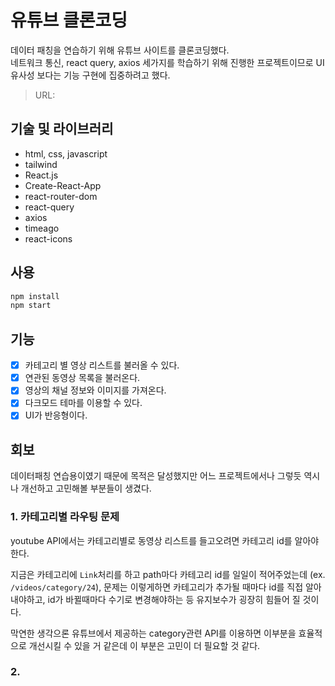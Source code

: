 # 유튜브 클론코딩
데이터 패칭을 연습하기 위해 유튜브 사이트를 클론코딩했다. <br>
네트워크 통신, react query, axios 세가지를 학습하기 위해 진행한 프로젝트이므로 UI유사성 보다는 기능 구현에 집중하려고 했다.

> URL:

## 기술 및 라이브러리

- html, css, javascript
- tailwind
- React.js
- Create-React-App
- react-router-dom
- react-query
- axios
- timeago
- react-icons

## 사용

```js
npm install
npm start
```

## 기능
- [x] 카테고리 별 영상 리스트를 불러올 수 있다.
- [x] 연관된 동영상 목록을 불러온다.
- [x] 영상의 채널 정보와 이미지를 가져온다.
- [x] 다크모드 테마를 이용할 수 있다.
- [x] UI가 반응형이다.

## 회보
데이터패칭 연습용이였기 때문에 목적은 달성했지만 어느 프로젝트에서나 그렇듯 역시나 개선하고 고민해볼 부분들이 생겼다. <br>
### 1. 카테고리별 라우팅 문제
youtube API에서는 카테고리별로 동영상 리스트를 들고오려면 카테고리 id를 알아야 한다.   

지금은 카테고리에 `Link`처리를 하고 path마다 카테고리 id를 일일이 적어주었는데 (ex. `/videos/category/24`), 문제는 이렇게하면 카테고리가 추가될 때마다 id를 직접 알아내야하고, id가 바뀔때마다 수기로 변경해야하는 등 유지보수가 굉장히 힘들어 질 것이다.   

막연한 생각으론 유튜브에서 제공하는 category관련 API를 이용하면 이부분을 효율적으로 개선시킬 수 있을 거 같은데 이 부분은 고민이 더 필요할 것 같다.
### 2.

